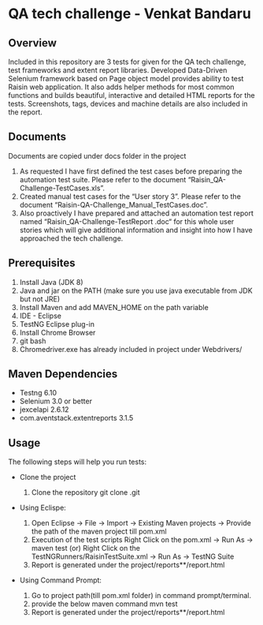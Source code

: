 # QA tech challenge - Venkat Bandaru

## Overview
Included in this repository are 3 tests for given for the QA tech challenge, test frameworks and extent report libraries.
Developed Data-Driven Selenium framework based on Page object model provides ability to test Raisin web application. It also adds helper methods for most common functions and builds beautiful, interactive and detailed HTML reports for the tests. Screenshots, tags, devices and machine details are also included in the report.

## Documents
Documents are copied under docs folder in the project
1. As requested I have first defined the test cases before preparing the automation test suite. Please refer to the document “Raisin_QA-Challenge-TestCases.xls”.
2. Created manual test cases for the “User story 3”. Please refer to the document “Raisin-QA-Challenge_Manual_TestCases.doc”.
3. Also proactively I have prepared and attached an automation test report named “Raisin_QA-Challenge-TestReport .doc“ for this whole user stories which will give additional information and insight into how I have approached the tech challenge. 


## Prerequisites
1. Install Java (JDK 8)
2. Java and jar on the PATH (make sure you use java executable from JDK but not JRE)
3. Install Maven and add MAVEN_HOME on the path variable
4. IDE - Eclipse
5. TestNG Eclipse plug-in
6. Install Chrome Browser
7. git bash
8. Chromedriver.exe has already included in project under Webdrivers/

## Maven Dependencies
* Testng 6.10
* Selenium 3.0 or better
* jexcelapi 2.6.12
* com.aventstack.extentreports 3.1.5

## Usage
The following steps will help you run tests:

* Clone the project 
	1. Clone the repository
		git clone .git
	
* Using Eclispe:
	1. Open Eclipse -> File -> Import -> Existing Maven projects -> Provide the path of the maven project till pom.xml
	2. Execution of the test scripts 
		Right Click on the pom.xml -> Run As -> maven test
			(or)
		Right Click on the TestNGRunners/RaisinTestSuite.xml -> Run As -> TestNG Suite
	3. Report is generated under the project/reports*<DDHHmmss>*/report.html
	
* Using Command Prompt:
	1. Go to project path(till pom.xml folder) in command prompt/terminal.
	2. provide the below maven command
		mvn test
	3. Report is generated under the project/reports*<DDHHmmss>*/report.html


